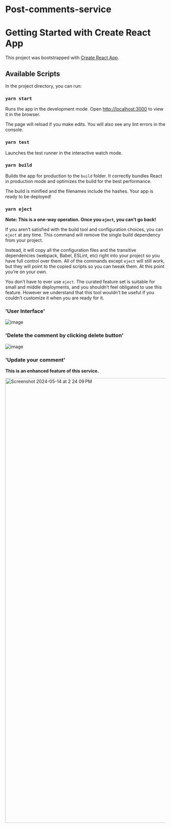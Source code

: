 # Post-comments-service
# Getting Started with Create React App

This project was bootstrapped with [Create React App](https://create-react-app.dev/).

## Available Scripts

In the project directory, you can run:

### `yarn start`

Runs the app in the development mode.
Open [http://localhost:3000](http://localhost:3000) to view it in the browser.

The page will reload if you make edits.
You will also see any lint errors in the console.

### `yarn test`

Launches the test runner in the interactive watch mode.


### `yarn build`

Builds the app for production to the `build` folder.
It correctly bundles React in production mode and optimizes the build for the best performance.

The build is minified and the filenames include the hashes.
Your app is ready to be deployed!

### `yarn eject`

**Note: This is a one-way operation. Once you `eject`, you can’t go back!**

If you aren’t satisfied with the build tool and configuration choices, you can `eject` at any time. This command will remove the single build dependency from your project.

Instead, it will copy all the configuration files and the transitive dependencies (webpack, Babel, ESLint, etc) right into your project so you have full control over them. All of the commands except `eject` will still work, but they will point to the copied scripts so you can tweak them. At this point you’re on your own.

You don’t have to ever use `eject`. The curated feature set is suitable for small and middle deployments, and you shouldn’t feel obligated to use this feature. However we understand that this tool wouldn’t be useful if you couldn’t customize it when you are ready for it.

### 'User Interface'

![image](https://github.com/Asritha10/Post-comments-service/assets/95580777/3a6f08b8-9fe0-4607-87ce-f2db7fd0b425)

### 'Delete the comment by clicking delete button'

![image](https://github.com/Asritha10/Post-comments-service/assets/95580777/630c4a8d-d764-48c4-90b9-9a31da3f123c)

### 'Update your comment'

**This is an enhanced feature of this service.**

<img width="1396" alt="Screenshot 2024-05-14 at 2 24 09 PM" src="https://github.com/Asritha10/Post-comments-service/assets/95580777/fea3cd3f-ebcb-4aee-aba7-b801652010e5">


